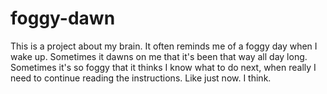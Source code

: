 # foggy-dawn
This is a project about my brain.
It often reminds me of a foggy day when I wake up. 
Sometimes it dawns on me that it's been that way all day long.
Sometimes it's so foggy that it thinks I know what to do next, when really I need to continue reading the instructions. Like just now. I think.
